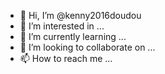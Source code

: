 - 👋 Hi, I’m @kenny2016doudou
- 👀 I’m interested in ...
- 🌱 I’m currently learning ...
- 💞️ I’m looking to collaborate on ...
- 📫 How to reach me ...

<!---
kenny2016doudou/kenny2016doudou is a ✨ special ✨ repository because its `README.md` (this file) appears on your GitHub profile.
You can click the Preview link to take a look at your changes.
--->
